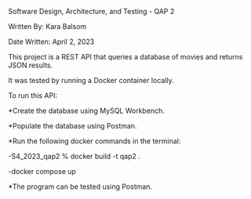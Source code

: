 Software Design, Architecture, and Testing - QAP 2

Written By: Kara Balsom

Date Written: April 2, 2023


This project is a  REST API that queries a database of movies and returns JSON results.

It was tested by running a Docker container locally.


To run this API:

*Create the database using MySQL Workbench.

*Populate the database using Postman.

*Run the following docker commands in the terminal: 

  -S4_2023_qap2 % docker build -t qap2 .
  
  -docker compose up
  
*The program can be tested using Postman.









